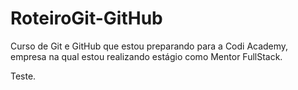 # RoteiroGit-GitHub
Curso de Git e GitHub que estou preparando para a Codi Academy, empresa na qual estou realizando estágio como Mentor FullStack.

Teste.
